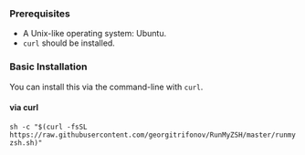 ### Prerequisites

* A Unix-like operating system: Ubuntu.
* `curl` should be installed.

### Basic Installation

You can install this via the command-line with `curl`.

#### via curl

`sh -c "$(curl -fsSL https://raw.githubusercontent.com/georgitrifonov/RunMyZSH/master/runmyzsh.sh)"`
